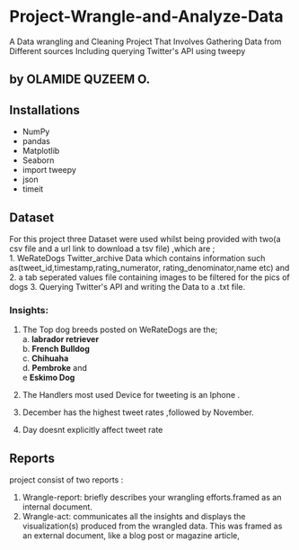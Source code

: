 # Project-Wrangle-and-Analyze-Data
A Data wrangling and Cleaning Project That Involves Gathering Data from Different sources Including querying Twitter's API using tweepy

## by OLAMIDE QUZEEM O.

<h2>Installations</h2>
<ul>
<li>NumPy</li>
<li>pandas</li>
<li>Matplotlib</li>
<li>Seaborn</li>
<li>import tweepy</li>
<li>json</li>
<li>timeit</li> 

</ul>

## Dataset
For this project three  Dataset were used whilst being provided with two(a csv file and a url link to download a tsv file)  ,which are ;<br>
    1. WeRateDogs Twitter_archive Data which contains information such as(tweet_id,timestamp,rating_numerator,
    rating_denominator,name etc) and 
    2. a tab seperated values file containing images to be filtered for the pics of dogs
    3. Querying Twitter's API and writing the Data to a .txt file.
    
    
   ### Insights:
1. The Top dog breeds posted on WeRateDogs are the; <br>
    a. **labrador retriever** <br>
    b. **French Bulldog** <br>
    c. **Chihuaha** <br>
    d. **Pembroke** and <br>
    e  **Eskimo Dog**
   
2. The Handlers most used  Device for tweeting is an Iphone .
3. December has the highest tweet rates ,followed by November.
5. Day doesnt explicitly affect tweet rate

## Reports
project consist of two reports :

1. Wrangle-report: briefly describes your wrangling efforts.framed as an internal document.
2. Wrangle-act: communicates all the insights and displays the visualization(s) produced from the wrangled data. This was framed as an external document, like a blog post or magazine article,
